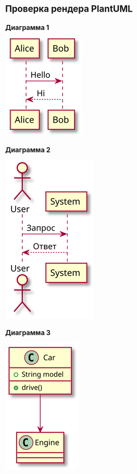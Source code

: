 # Проверка рендера PlantUML

## Диаграмма 1
<img src="diagrams/diagram_2.svg">

## Диаграмма 2
<img src="diagrams/diagram_3.svg">

## Диаграмма 3
<img src="diagrams/diagram_4.svg">
